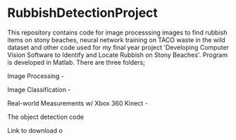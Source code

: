# RubbishDetectionProject
This repository contains code for image processsing images to find rubbish items on stony beaches, neural network training on TACO waste in the wild dataset
and other code used for my final year project 'Developing Computer Vision Software to Identify and Locate Rubbish on Stony Beaches'. Program is developed in Matlab.
There are three folders;

Image Processing - 


Image Classification - 


Real-world Measurements w/ Xbox 360 Kinect - 


The object detection code

Link to download o
